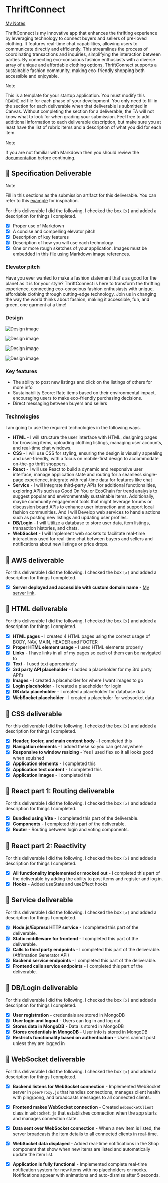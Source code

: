 # ThriftConnect

[My Notes](notes.md)

ThriftConnect is my innovative app that enhances the thrifting experience by leveraging technology to connect buyers and sellers of pre-loved clothing. It features real-time chat capabilities, allowing users to communicate directly and efficiently. This streamlines the process of coordinating transactions and inquiries, simplifying the interaction between parties. By connecting eco-conscious fashion enthusiasts with a diverse array of unique and affordable clothing options, ThriftConnect supports a sustainable fashion community, making eco-friendly shopping both accessible and enjoyable.


> [!NOTE]
>  This is a template for your startup application. You must modify this `README.md` file for each phase of your development. You only need to fill in the section for each deliverable when that deliverable is submitted in Canvas. Without completing the section for a deliverable, the TA will not know what to look for when grading your submission. Feel free to add additional information to each deliverable description, but make sure you at least have the list of rubric items and a description of what you did for each item.

> [!NOTE]
>  If you are not familiar with Markdown then you should review the [documentation](https://docs.github.com/en/get-started/writing-on-github/getting-started-with-writing-and-formatting-on-github/basic-writing-and-formatting-syntax) before continuing.

## 🚀 Specification Deliverable

> [!NOTE]
>  Fill in this sections as the submission artifact for this deliverable. You can refer to this [example](https://github.com/webprogramming260/startup-example/blob/main/README.md) for inspiration.

For this deliverable I did the following. I checked the box `[x]` and added a description for things I completed.

- [x] Proper use of Markdown
- [x] A concise and compelling elevator pitch
- [x] Description of key features
- [x] Description of how you will use each technology
- [x] One or more rough sketches of your application. Images must be embedded in this file using Markdown image references.

### Elevator pitch

Have you ever wanted to make a fashion statement that's as good for the planet as it is for your style? ThriftConnect is here to transform the thrifting experience, connecting eco-conscious fashion enthusiasts with unique, affordable clothing through cutting-edge technology. Join us in changing the way the world thinks about fashion, making it accessible, fun, and green, one garment at a time!

### Design

![Design image](https://github.com/michaeldmuniz/startup/blob/main/Assignment%20Screenshots/sign_in_page.png)

![Design image](https://github.com/michaeldmuniz/startup/blob/main/Assignment%20Screenshots/shop_page.png)

![Design image](https://github.com/michaeldmuniz/startup/blob/main/Assignment%20Screenshots/item_page.png)

![Design image](https://github.com/michaeldmuniz/startup/blob/main/Assignment%20Screenshots/sell_page.png)

### Key features

- The ability to post new listings and click on the listings of others for more info
- Sustainability Score: Rate items based on their environmental impact, encouraging users to make eco-friendly purchasing decisions.
- Direct messaging between buyers and sellers


### Technologies

I am going to use the required technologies in the following ways.

- **HTML** - I will structure the user interface with HTML, designing pages for browsing items, uploading clothing listings, managing user accounts, and real-time chat windows.
- **CSS** - I will use CSS for styling, ensuring the design is visually appealing and user-friendly, with a focus on mobile-first design to accommodate on-the-go thrift shoppers.
- **React** - I will use React to build a dynamic and responsive user interface, manage application state and routing for a seamless single-page experience, integrate with real-time data for features like chat
- **Service** - I will Integrate third-party APIs for additional functionalities, exploring APIs such as Good On You or EcoChain for trend analysis to suggest popular and environmentally sustainable items. Additionally, maybe community engagement tools that might leverage forums or discussion board APIs to enhance user interaction and support local fashion communities. And I will Develop web services to handle actions such as posting new listings and updating user profiles.
- **DB/Login** - I will Utilize a database to store user data, item listings, transaction histories, and chats.
- **WebSocket** - I will Implement web sockets to facilitate real-time interactions used for real-time chat between buyers and sellers and notifications about new listings or price drops.

## 🚀 AWS deliverable

For this deliverable I did the following. I checked the box `[x]` and added a description for things I completed.

- [x] **Server deployed and accessible with custom domain name** - [My server link](https://thriftdoor.com).

## 🚀 HTML deliverable

For this deliverable I did the following. I checked the box `[x]` and added a description for things I completed.

- [x] **HTML pages** - I created 4 HTML pages using the correct usage of BODY, NAV, MAIN, HEADER and FOOTER
- [x] **Proper HTML element usage** - I used HTML elements properly
- [x] **Links** - I have links in all of my pages so each of them can be navigated to
- [x] **Text** - I used text appropriately
- [x] **3rd party API placeholder** - I added a placeholder for my 3rd party API's
- [x] **Images** - I created a placeholder for where I want images to go
- [x] **Login placeholder** - I created a placeholder for login
- [x] **DB data placeholder** - I created a placeholder for database data
- [x] **WebSocket placeholder** - I created a placeholer for websocket data

## 🚀 CSS deliverable

For this deliverable I did the following. I checked the box `[x]` and added a description for things I completed.

- [x] **Header, footer, and main content body** - I completed this
- [x] **Navigation elements** - I added these so you can get anywhere
- [x] **Responsive to window resizing** - Yes I used flex so it all looks good when squished
- [x] **Application elements** - I completed this 
- [x] **Application text content** - I completed this
- [x] **Application images** - I completed this

## 🚀 React part 1: Routing deliverable

For this deliverable I did the following. I checked the box `[x]` and added a description for things I completed.

- [x] **Bundled using Vite** - I completed this part of the deliverable.
- [x] **Components** - I completed this part of the deliverable.
- [x] **Router** - Routing between login and voting components.

## 🚀 React part 2: Reactivity

For this deliverable I did the following. I checked the box `[x]` and added a description for things I completed.

- [x] **All functionality implemented or mocked out** - I completed this part of the deliverable by adding the ability to post items and register and log in.
- [x] **Hooks** - Added useState and useEffect hooks

## 🚀 Service deliverable

For this deliverable I did the following. I checked the box `[x]` and added a description for things I completed.

- [x] **Node.js/Express HTTP service** - I completed this part of the deliverable.
- [x] **Static middleware for frontend** - I completed this part of the deliverable.
- [x] **Calls to third party endpoints** - I completed this part of the deliverable. (Affirmation Generator API)
- [x] **Backend service endpoints** - I completed this part of the deliverable.
- [x] **Frontend calls service endpoints** - I completed this part of the deliverable.

## 🚀 DB/Login deliverable

For this deliverable I did the following. I checked the box `[x]` and added a description for things I completed.

- [x] **User registration** - credentials are stored in MongoDB
- [x] **User login and logout** - Users can log in and log out
- [x] **Stores data in MongoDB** - Data is stored in MongoDB
- [x] **Stores credentials in MongoDB** - User info is stored in MongoDB
- [x] **Restricts functionality based on authentication** - Users cannot post unless they are logged in

## 🚀 WebSocket deliverable

For this deliverable I did the following. I checked the box `[x]` and added a description for things I completed.

- [x] **Backend listens for WebSocket connection** - Implemented WebSocket server in `peerProxy.js` that handles connections, manages client health with ping/pong, and broadcasts messages to all connected clients.

- [x] **Frontend makes WebSocket connection** - Created `WebSocketClient` class in `websocket.js` that establishes connection when the app starts and manages connection state.

- [x] **Data sent over WebSocket connection** - When a new item is listed, the server broadcasts the item details to all connected clients in real-time.

- [x] **WebSocket data displayed** - Added real-time notifications in the Shop component that show when new items are listed and automatically update the item list.

- [x] **Application is fully functional** - Implemented complete real-time notification system for new items with no placeholders or mocks. Notifications appear with animations and auto-dismiss after 5 seconds.
